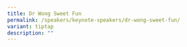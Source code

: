 ```yaml
---
title: Dr Wong Sweet Fun
permalink: /speakers/keynote-speakers/dr-wong-sweet-fun/
variant: tiptap
description: ""
---
```

<p></p>